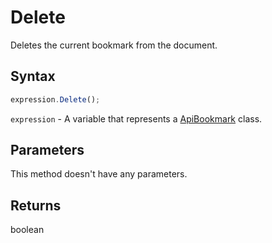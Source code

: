 # Delete

Deletes the current bookmark from the document.

## Syntax

```javascript
expression.Delete();
```

`expression` - A variable that represents a [ApiBookmark](../ApiBookmark.md) class.

## Parameters

This method doesn't have any parameters.

## Returns

boolean